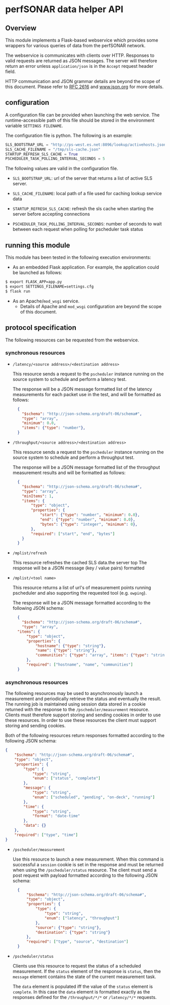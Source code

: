 # perfSONAR data helper API

## Overview

This module implements a Flask-based webservice which
provides some wrappers for various queries of data from
the perfSONAR network.

The webservice is communicates with clients over HTTP.
Responses to valid requests are returned as JSON messages.
The server will therefore return an error unless
`application/json` is in the `Accept` request header field.

HTTP communication and JSON grammar details are
beyond the scope of this document.
Please refer to [RFC 2616](https://tools.ietf.org/html/rfc2616)
and www.json.org for more details.


## configuration

A configuration file can be provided when launching the web service.
The runtime-accessible path of this file should be
stored in the environment variable `SETTINGS FILENAME`.

The configuration file is python.  The following is an example:

```python
SLS_BOOTSTRAP_URL = "http://ps-west.es.net:8096/lookup/activehosts.json"
SLS_CACHE_FILENAME = "/tmp/sls-cache.json"
STARTUP_REFRESH_SLS_CACHE = True
PSCHEDULER_TASK_POLLING_INTERVAL_SECONDS = 5
```

The following values are valid in the configuration file.

- `SLS_BOOTSTRAP_URL`: url of the server that returns a list of
 active SLS server.

- `SLS_CACHE_FILENAME`: local path of a file used for caching
 lookup service data

- `STARTUP_REFRESH_SLS_CACHE`: refresh the sls cache when starting
 the server before accepting connections

- `PSCHEDULER_TASK_POLLING_INTERVAL_SECONDS`: number of seconds to wait
 between each request when polling for pscheduler task status


## running this module

This module has been tested in the following execution environments:

- As an embedded Flask application.
For example, the application could be launched as follows:

```bash
$ export FLASK_APP=app.py
$ export SETTINGS_FILENAME=settings.cfg
$ flask run
```

- As an Apache/`mod_wsgi` service.
  - Details of Apache and `mod_wsgi`
configuration are beyond the scope of this document.


## protocol specification

The following resources can be requested from the webservice.

### synchronous resources

* `/latency/<source address>/<destination address>`

  This resource sends a request to the `pscheduler` instance running
  on the source system to schedule and perform a latency
  test.

  The response will be a JSON message formatted list
  of the latency measurements for each packet use in the test,
  and will be formatted as follows:

  ```json
    {
      "$schema": "http://json-schema.org/draft-06/schema#",
      "type": "array",
      "minimum": 0.0,
      "items": {"type": "number"},
    }
  ```

* `/throughput/<source address>/<destination address>`

  This resource sends a request to the `pscheduler` instance running
  on the source system to schedule and perform a throughput
  test.

  The response will be a JSON message formatted list
  of the throughput measurement results and will be
  formatted as follows:

  ```json
    {
      "$schema": "http://json-schema.org/draft-06/schema#",
      "type": "array",
      "minItems": 1,
      "items": {
          "type": "object",
          "properties": {
              "start": {"type": "number", "minimum": 0.0},
              "end": {"type": "number", "minimum": 0.0},
              "bytes": {"type": "integer", "minimum": 0},
          },
          "required": ["start", "end", "bytes"]
      }
    }
  ```

* `/mplist/refresh`

  This resource refreshes the cached SLS data.the server top The response will be a JSON message (key / value pairs) formatted

* `/mplist/<tool name>`

  This resource returns a list of url's of measurement points
  running pscheduler and also supporting the requested tool
  (e.g. `owping`).

  The response will be a JSON message formatted
  according to the following JSON schema:

  ```json
    {
      "$schema": "http://json-schema.org/draft-06/schema#",
      "type": "array",
    "items": {
        "type": "object",
        "properties": {
            "hostname": {"type": "string"},
            "name": {"type": "string"},
            "communities": {"type": "array", "items": {"type": "string"}}
        },
        "required": ["hostname", "name", "communities"]
    }
  ```

### asynchronous resources

The following resources may be used to asynchronously launch a
measurement and periodically retrieve the status and eventually
the result.  The running job is maintained using session data
stored in a cookie returned with the response to the
`/pscheduler/measurement` resource.  Clients must therefore support
storing and sending cookies in order to use these resources.
In order to use these resources the client must support
storing and sending cookies.

Both of the following resources return responses formatted according
to the following JSON schema:

```json
{
    "$schema": "http://json-schema.org/draft-06/schema#",
    "type": "object",
    "properties": {
        "type": {
            "type": "string",
            "enum": ["status", "complete"]
        },
        "message": {
            "type": "string",
            "enum": ["scheduled", "pending", "on-deck", "running"]
        },
        "time": {
            "type": "string",
            "format": "date-time"
        },
        "data": {}
    },
    "required": ["type", "time"]
}
```

* `/pscheduler/measurement`

  Use this resource to launch a new measurement.
  When this command is successful a `session` cookie
  is set in the response and must be returned when
  using the `/pscheduler/status` resource.
  The client
  must send a post request with payload formatted according
  to the following JSON schema:

  ```json
    {
        "$schema": "http://json-schema.org/draft-06/schema#",
        "type": "object",
        "properties": {
            "type": {
                "type": "string",
                "enum": ["latency", "throughput"]
            },
            "source": {"type": "string"},
            "destination": {"type": "string"}
        },
        "required": ["type", "source", "destination"]
    }
  ```

* `/pscheduler/status`

  Clients use this resource to request the status of a scheduled
  measurement.  If the `status` element of the response is
  `status`, then the `message` element contains the state
  of the current measurement task.

  The `data` element is populated
  iff the value of the `status` element is `complete`.  In this
  case the `data` element is formatted exactly as the responses
  defined for the `/throughput/*/*` or `/latency/*/*` requests.